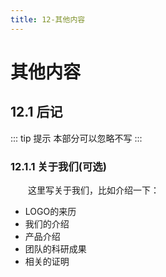 ```yaml
---
title: 12-其他内容
---
```

# 其他内容

## 12.1 后记

::: tip 提示
本部分可以忽略不写
:::

### 12.1.1 关于我们(可选)

&emsp;&emsp;这里写关于我们，比如介绍一下：

- LOGO的来历
- 我们的介绍
- 产品介绍
- 团队的科研成果
- 相关的证明

